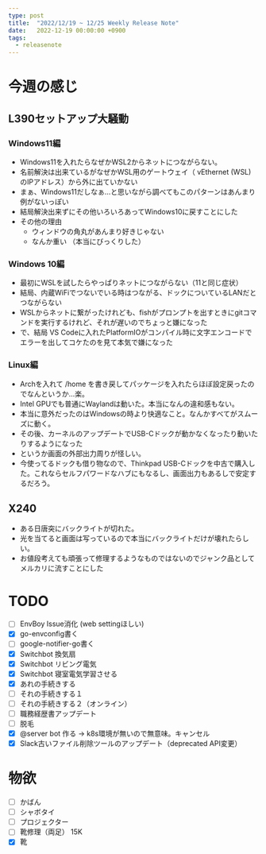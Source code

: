 ```yaml
---
type: post
title:  "2022/12/19 ~ 12/25 Weekly Release Note"
date:   2022-12-19 00:00:00 +0900
tags:
  - releasenote
---
```

# 今週の感じ

## L390セットアップ大騒動

### Windows11編

* Windows11を入れたらなぜかWSL2からネットにつながらない。
* 名前解決は出来ているがなぜかWSL用のゲートウェイ（ vEthernet (WSL) のIPアドレス）から外に出ていかない
* まぁ、Windows11だしなぁ…と思いながら調べてもこのパターンはあんまり例がないっぽい
* 結局解決出来ずにその他いろいろあってWindows10に戻すことにした
* その他の理由
  - ウィンドウの角丸があんまり好きじゃない
  - なんか重い （本当にびっくりした）

### Windows 10編

* 最初にWSLを試したらやっぱりネットにつながらない（11と同じ症状）
* 結局、内蔵WiFiでつないでいる時はつながる、ドックについているLANだとつながらない
* WSLからネットに繋がったけれども、fishがプロンプトを出すときにgitコマンドを実行するけれど、それが遅いのでちょっと嫌になった
* で、結局 VS Codeに入れたPlatformIOがコンパイル時に文字エンコードでエラーを出してコケたのを見て本気で嫌になった

### Linux編

* Archを入れて /home を書き戻してパッケージを入れたらほぼ設定戻ったのでなんというか…楽。
* Intel GPUでも普通にWaylandは動いた。本当になんの違和感もない。
* 本当に意外だったのはWindowsの時より快適なこと。なんかすべてがスムーズに動く。
* その後、カーネルのアップデートでUSB-Cドックが動かなくなったり動いたりするようになった
* というか画面の外部出力周りが怪しい。
* 今使ってるドックも借り物なので、Thinkpad USB-Cドックを中古で購入した。これならセルフパワードなハブにもなるし、画面出力もあるしで安定するだろう。

## X240

* ある日唐突にバックライトが切れた。
* 光を当てると画面は写っているので本当にバックライトだけが壊れたらしい。
* お値段考えても頑張って修理するようなものではないのでジャンク品としてメルカリに流すことにした

# TODO 

- [ ] EnvBoy Issue消化 (web settingほしい)
- [x] go-envconfig書く
- [ ] google-notifier-go書く
- [x] Switchbot 換気扇
- [x] Switchbot リビング電気
- [x] Switchbot 寝室電気学習させる
- [x] あれの手続きする
- [ ] それの手続きする１
- [ ] それの手続きする２（オンライン）
- [ ] 職務経歴書アップデート
- [ ] 脱毛
- [x] @server bot 作る -> k8s環境が無いので無意味。キャンセル
- [x] Slack古いファイル削除ツールのアップデート（deprecated API変更）

# 物欲

- [ ] かばん
- [ ] シャボタイ
- [ ] プロジェクター
- [ ] 靴修理（両足） 15K
- [x] 靴
